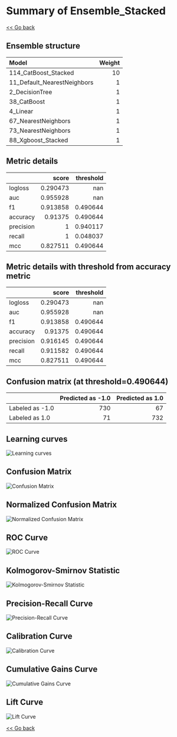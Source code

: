 # Summary of Ensemble_Stacked

[<< Go back](../README.md)


## Ensemble structure
| Model                       |   Weight |
|:----------------------------|---------:|
| 114_CatBoost_Stacked        |       10 |
| 11_Default_NearestNeighbors |        1 |
| 2_DecisionTree              |        1 |
| 38_CatBoost                 |        1 |
| 4_Linear                    |        1 |
| 67_NearestNeighbors         |        1 |
| 73_NearestNeighbors         |        1 |
| 88_Xgboost_Stacked          |        1 |

## Metric details
|           |    score |   threshold |
|:----------|---------:|------------:|
| logloss   | 0.290473 |  nan        |
| auc       | 0.955928 |  nan        |
| f1        | 0.913858 |    0.490644 |
| accuracy  | 0.91375  |    0.490644 |
| precision | 1        |    0.940117 |
| recall    | 1        |    0.048037 |
| mcc       | 0.827511 |    0.490644 |


## Metric details with threshold from accuracy metric
|           |    score |   threshold |
|:----------|---------:|------------:|
| logloss   | 0.290473 |  nan        |
| auc       | 0.955928 |  nan        |
| f1        | 0.913858 |    0.490644 |
| accuracy  | 0.91375  |    0.490644 |
| precision | 0.916145 |    0.490644 |
| recall    | 0.911582 |    0.490644 |
| mcc       | 0.827511 |    0.490644 |


## Confusion matrix (at threshold=0.490644)
|                 |   Predicted as -1.0 |   Predicted as 1.0 |
|:----------------|--------------------:|-------------------:|
| Labeled as -1.0 |                 730 |                 67 |
| Labeled as 1.0  |                  71 |                732 |

## Learning curves
![Learning curves](learning_curves.png)
## Confusion Matrix

![Confusion Matrix](confusion_matrix.png)


## Normalized Confusion Matrix

![Normalized Confusion Matrix](confusion_matrix_normalized.png)


## ROC Curve

![ROC Curve](roc_curve.png)


## Kolmogorov-Smirnov Statistic

![Kolmogorov-Smirnov Statistic](ks_statistic.png)


## Precision-Recall Curve

![Precision-Recall Curve](precision_recall_curve.png)


## Calibration Curve

![Calibration Curve](calibration_curve_curve.png)


## Cumulative Gains Curve

![Cumulative Gains Curve](cumulative_gains_curve.png)


## Lift Curve

![Lift Curve](lift_curve.png)



[<< Go back](../README.md)
